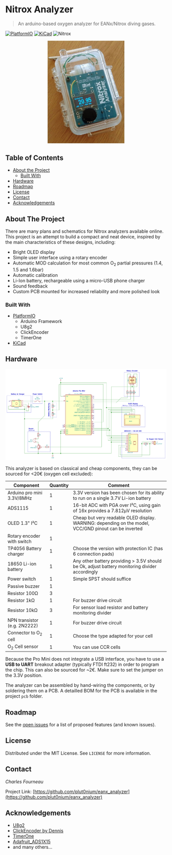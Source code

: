 # Nitrox Analyzer
> An arduino-based oxygen analyzer for EANx/Nitrox diving gases.

[![PlatformIO][build-with-platformio]][platformio-url]
[![KiCad][made-with-kicad]][kicad-url]
![Nitrox][dive-nitrox]

<p align="center"> 
  <img src="doc/analyzer_picture.jpg" alt="Nitrox Analyzer" width="240"/>
</p>

<!-- TABLE OF CONTENTS -->
## Table of Contents

* [About the Project](#about-the-project)
  * [Built With](#built-with)
* [Hardware](#hardware)
* [Roadmap](#roadmap)
* [License](#license)
* [Contact](#contact)
* [Acknowledgements](#acknowledgements)


<!-- ABOUT THE PROJECT -->
## About The Project

There are many plans and schematics for Nitrox analyzers available online.
This project is an attempt to build a compact and neat device, inspired by the main characteristics of these designs, including:

* Bright OLED display
* Simple user interface using a rotary encoder
* Automatic MOD calculation for most common O<sub>2</sub> partial pressures (1.4, 1.5 and 1.6bar)
* Automatic calibration
* Li-Ion battery, rechargeable using a micro-USB phone charger
* Sound feedback
* Custom PCB mounted for increased reliability and more polished look

### Built With

* [PlatformIO][platformio-url]
  * Arduino Framework
  * U8g2
  * ClickEncoder
  * TimerOne
* [KiCad][kicad-url]


<!-- HARDWARE -->
## Hardware

[![Wiring schematic](doc/analyzer_wiring.png?raw=true )](doc/analyzer_wiring.pdf)

This analyzer is based on classical and cheap components, they can be sourced for <20€ (oxygen cell excluded):

| Component | Quantity | Comment |
| --- | --- | --- |
| Arduino pro mini 3.3V/8MHz | 1 | 3.3V version has been chosen for its ability to run on a single 3.7V Li-ion battery |
| ADS1115 | 1 | 16-bit ADC with PGA over I²C, using gain of 16x provides a 7.812µV resolution |
| OLED 1.3" I²C | 1 | Cheap but very readable OLED display. WARNING: depending on the model, VCC/GND pinout can be inverted |
| Rotary encoder with switch | 1 |  |
| TP4056 Battery charger | 1 | Choose the version with protection IC (has 6 connection pads) |
| 18650 Li-ion battery | 1 | Any other battery providing > 3.5V should be Ok, adjust battery monitoring divider accordingly |
| Power switch | 1 | Simple SPST should suffice |
| Passive buzzer | 1 |  |
| Resistor 100Ω | 3 |  |
| Resistor 1kΩ | 1 | For buzzer drive circuit |
| Resistor 10kΩ | 3 | For sensor load resistor and battery monitoring divider |
| NPN transistor (e.g. 2N2222) | 1 | For buzzer drive circuit |
| Connector to O<sub>2</sub> cell | 1 | Choose the type adapted for your cell |
| O<sub>2</sub> Cell sensor | 1 | You can use CCR cells |

Because the Pro Mini does not integrate a USB interface, you have to use a **USB to UART** breakout adapter (typically FTDI ft232) in order to program the chip. This can also be sourced for ~2€. Make sure to set the jumper on the 3.3V position.

The analyzer can be assembled by hand-wiring the components, or by soldering them on a PCB.
A detailled BOM for the PCB is available in the project `pcb` folder.


<!-- ROADMAP -->
## Roadmap

See the [open issues](https://github.com/plut0nium/eanx_analyzer/issues) for a list of proposed features (and known issues).


<!-- LICENSE -->
## License

Distributed under the MIT License. See `LICENSE` for more information.


<!-- CONTACT -->
## Contact

_Charles Fourneau_

Project Link: [https://github.com/plut0nium/eanx_analyzer](https://github.com/plut0nium/eanx_analyzer)


<!-- ACKNOWLEDGEMENTS -->
## Acknowledgements
* [U8g2](https://github.com/olikraus/u8g2/)
* [ClickEncoder by Dennis](https://github.com/soligen2010/encoder)
* [TimerOne](https://github.com/PaulStoffregen/TimerOne)
* [Adafruit_ADS1X15](https://github.com/adafruit/Adafruit_ADS1X15)
* and many others...

<!-- MARKDOWN LINKS & IMAGES -->
<!-- https://www.markdownguide.org/basic-syntax/#reference-style-links -->
[dive-nitrox]: https://img.shields.io/badge/Dive-Nitrox-green
[build-with-platformio]: https://img.shields.io/badge/Build%20with-PlatformIO-orange
[platformio-url]: https://platformio.org
[made-with-kicad]: https://img.shields.io/badge/Made%20with-KiCad-blue
[kicad-url]: https://www.kicad-pcb.org/
[issues-url]: https://github.com/plut0nium/eanx_analyzer/issues
[license-shield]: https://img.shields.io/github/license/plut0nium/eanx_analyzer.svg?style=flat-square
[license-url]: https://github.com/plut0nium/eanx_analyzer/blob/master/LICENSE
